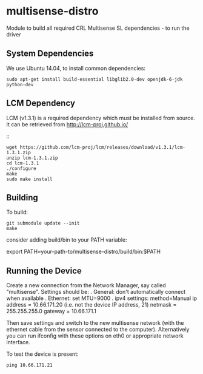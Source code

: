 # multisense-distro
Module to build all required CRL Multisense SL dependencies - to run the driver

System Dependencies
-------------------

We use Ubuntu 14.04, to install common dependencies:

    sudo apt-get install build-essential libglib2.0-dev openjdk-6-jdk python-dev


LCM Dependency
--------------

LCM (v1.3.1) is a required dependency which must be installed from source. It can be retrieved from http://lcm-proj.github.io/

::

    wget https://github.com/lcm-proj/lcm/releases/download/v1.3.1/lcm-1.3.1.zip
    unzip lcm-1.3.1.zip
    cd lcm-1.3.1
    ./configure
    make
    sudo make install

Building
--------

To build:

    git submodule update --init
    make

consider adding build/bin to your PATH variable:

  export PATH=your-path-to/multisense-distro/build/bin:$PATH


Running the Device
------------------
Create a new connection from the Network Manager, say called "multisense". Settings should be:
. General: don't automatically connect when available
. Ethernet: set MTU=9000
. ipv4 settings:
      method=Manual
      ip address = 10.66.171.20 (i.e. not the device IP address, 21)
      netmask = 255.255.255.0
      gateway = 10.66.171.1

Then save settings and switch to the new multisense network (with the ethernet cable from the sensor connected to the computer). Alternatively you can run ifconfig with these options on eth0 or appropriate network interface.

To test the device is present:

    ping 10.66.171.21

